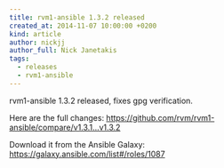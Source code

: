 ```yaml
---
title: rvm1-ansible 1.3.2 released
created_at: 2014-11-07 10:00:00 +0200
kind: article
author: nickjj
author_full: Nick Janetakis
tags:
  - releases
  - rvm1-ansible
---
```


rvm1-ansible 1.3.2 released, fixes gpg verification.

<!-- more -->

Here are the full changes:
<https://github.com/rvm/rvm1-ansible/compare/v1.3.1...v1.3.2>

Download it from the Ansible Galaxy:
<https://galaxy.ansible.com/list#/roles/1087>
